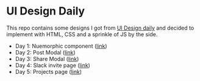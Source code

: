 # UI Design Daily

This repo contains some designs I got from [UI Design daily](uidesigndaily.com) and decided to implement with HTML, CSS and a sprinkle of JS by the side.

- Day 1: Nuemorphic component ([link](https://abdulqudus001.github.io/ui-design-daily/neumorphic-components/))
- Day 2: Post Modal ([link](https://abdulqudus001.github.io/ui-design-daily/post))
- Day 3: Share Modal ([link](https://abdulqudus001.github.io/ui-design-daily/share-modal))
- Day 4: Slack invite page ([link](https://abdulqudus001.github.io/ui-design-daily/slack-invite))
- Day 5: Projects page ([link](https://abdulqudus001.github.io/ui-design-daily/projects-page/))